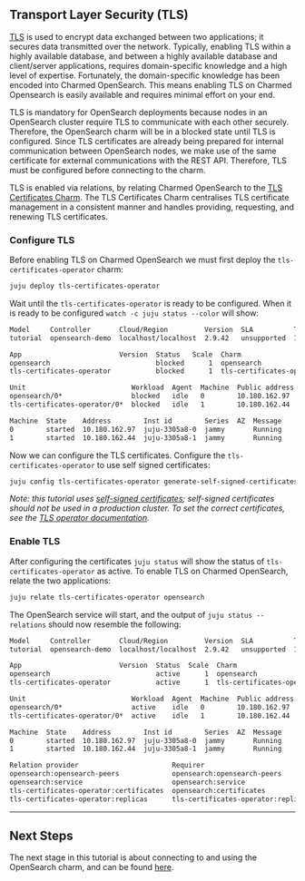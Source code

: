 ## Transport Layer Security (TLS)

[TLS](https://en.wikipedia.org/wiki/Transport_Layer_Security) is used to encrypt data exchanged between two applications; it secures data transmitted over the network. Typically, enabling TLS within a highly available database, and between a highly available database and client/server applications, requires domain-specific knowledge and a high level of expertise. Fortunately, the domain-specific knowledge has been encoded into Charmed OpenSearch. This means enabling TLS on Charmed Opensearch is easily available and requires minimal effort on your end.

TLS is mandatory for OpenSearch deployments because nodes in an OpenSearch cluster require TLS to communicate with each other securely. Therefore, the OpenSearch charm will be in a blocked state until TLS is configured. Since TLS certificates are already being prepared for internal communication between OpenSearch nodes, we make use of the same certificate for external communications with the REST API. Therefore, TLS must be configured before connecting to the charm.

TLS is enabled via relations, by relating Charmed OpenSearch to the [TLS Certificates Charm](https://charmhub.io/tls-certificates-operator). The TLS Certificates Charm centralises TLS certificate management in a consistent manner and handles providing, requesting, and renewing TLS certificates.

### Configure TLS

Before enabling TLS on Charmed OpenSearch we must first deploy the `tls-certificates-operator` charm:

```bash
juju deploy tls-certificates-operator
```

Wait until the `tls-certificates-operator` is ready to be configured. When it is ready to be configured `watch -c juju status --color` will show:

```bash
Model     Controller       Cloud/Region         Version  SLA          Timestamp
tutorial  opensearch-demo  localhost/localhost  2.9.42   unsupported  15:16:43Z

App                        Version  Status   Scale  Charm                      Channel  Rev  Exposed  Message
opensearch                          blocked      1  opensearch                 edge      22  no       Waiting for TLS to be fully configured...
tls-certificates-operator           blocked      1  tls-certificates-operator  stable    22  no       Configuration options missing: ['certificate', 'ca-certificate']

Unit                          Workload  Agent  Machine  Public address  Ports  Message
opensearch/0*                 blocked   idle   0        10.180.162.97          Waiting for TLS to be fully configured...
tls-certificates-operator/0*  blocked   idle   1        10.180.162.44          Configuration options missing: ['certificate', 'ca-certificate']

Machine  State    Address        Inst id        Series  AZ  Message
0        started  10.180.162.97  juju-3305a8-0  jammy       Running
1        started  10.180.162.44  juju-3305a8-1  jammy       Running
```

Now we can configure the TLS certificates. Configure the  `tls-certificates-operator` to use self signed certificates:

```bash
juju config tls-certificates-operator generate-self-signed-certificates="true" ca-common-name="Tutorial CA"
```

*Note: this tutorial uses [self-signed certificates](https://en.wikipedia.org/wiki/Self-signed_certificate); self-signed certificates should not be used in a production cluster. To set the correct certificates, see the [TLS operator documentation](https://github.com/canonical/tls-certificates-operator).*

### Enable TLS

After configuring the certificates `juju status` will show the status of `tls-certificates-operator` as active. To enable TLS on Charmed OpenSearch, relate the two applications:

```bash
juju relate tls-certificates-operator opensearch
```

The OpenSearch service will start, and the output of `juju status --relations` should now resemble the following:

```bash
Model     Controller       Cloud/Region         Version  SLA          Timestamp
tutorial  opensearch-demo  localhost/localhost  2.9.42   unsupported  15:24:18Z

App                        Version  Status  Scale  Charm                      Channel  Rev  Exposed  Message
opensearch                          active      1  opensearch                 edge      22  no
tls-certificates-operator           active      1  tls-certificates-operator  stable    22  no

Unit                          Workload  Agent  Machine  Public address  Ports  Message
opensearch/0*                 active    idle   0        10.180.162.97
tls-certificates-operator/0*  active    idle   1        10.180.162.44

Machine  State    Address        Inst id        Series  AZ  Message
0        started  10.180.162.97  juju-3305a8-0  jammy       Running
1        started  10.180.162.44  juju-3305a8-1  jammy       Running

Relation provider                       Requirer                            Interface                 Type     Message
opensearch:opensearch-peers             opensearch:opensearch-peers         opensearch_peers          peer
opensearch:service                      opensearch:service                  rolling_op                peer
tls-certificates-operator:certificates  opensearch:certificates             tls-certificates          regular
tls-certificates-operator:replicas      tls-certificates-operator:replicas  tls-certificates-replica  peer
```

---

## Next Steps

The next stage in this tutorial is about connecting to and using the OpenSearch charm, and can be found [here](/t/charmed-opensearch-tutorial-connecting-to-opensearch/9714).
